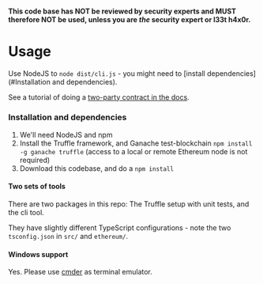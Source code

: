 

#### This code base has NOT be reviewed by security experts and MUST therefore NOT be used, unless you are _the_ security expert or l33t h4x0r.


# Usage

Use NodeJS to `node dist/cli.js` - you might need to [install dependencies](#Installation and dependencies).

See a tutorial of doing a [two-party contract in the docs](./docs/two-party-contract.md).


### Installation and dependencies

 1.  We'll need NodeJS and npm 
 2.  Install the Truffle framework, and Ganache test-blockchain 
     `npm install -g ganache truffle`
     (access to a local or remote Ethereum node is not required)
 3.  Download this codebase, and do a `npm install`


#### Two sets of tools

There are two packages in this repo: 
The Truffle setup with unit tests, and the cli tool.
 
 They have slightly different 
TypeScript configurations - note the two `tsconfig.json` in `src/` and `ethereum/`.


#### Windows support

Yes. Please use [cmder](http://cmder.net/) as terminal emulator.
